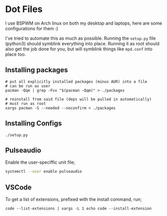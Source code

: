 # Dot Files

I use BSPWM on Arch linux on both my desktop and laptops, here are some configurations for them :)

I've tried to automate this as much as possible. Running the `setup.py` file (python3) should symblink everything into place. Running it as root should also get the job done for you, but will symblink things like `mpd.conf` into place too.

## Installing packages
    # put all explicitly installed packages (minus AUR) into a file
    # can be run as user
    pacman -Qqe | grep -Fvx "$(pacman -Qqm)" > ./packages

    # reinstall from said file (deps will be pulled in automatically)
    # must run as root
    xargs pacman -S --needed --noconfirm < ./packages

## Installing Configs

    ./setup.py

## Pulseaudio

Enable the user-speciffic unit file;
```bash
systemctl --user enable pulseaudio
```

## VSCode

To get a list of extensions, prefixed with the install command, run;

```
code --list-extensions | xargs -L 1 echo code --install-extension
```

